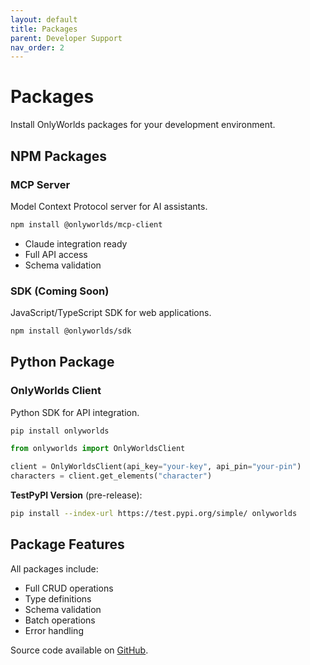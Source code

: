 ```yaml
---
layout: default
title: Packages
parent: Developer Support
nav_order: 2
---
```


# Packages

Install OnlyWorlds packages for your development environment.

## NPM Packages

### MCP Server
Model Context Protocol server for AI assistants.
```bash
npm install @onlyworlds/mcp-client
```
- Claude integration ready
- Full API access
- Schema validation

### SDK (Coming Soon)
JavaScript/TypeScript SDK for web applications.
```bash
npm install @onlyworlds/sdk
```

## Python Package

### OnlyWorlds Client
Python SDK for API integration.
```bash
pip install onlyworlds
```

```python
from onlyworlds import OnlyWorldsClient

client = OnlyWorldsClient(api_key="your-key", api_pin="your-pin")
characters = client.get_elements("character")
```

**TestPyPI Version** (pre-release):
```bash
pip install --index-url https://test.pypi.org/simple/ onlyworlds
```

## Package Features

All packages include:
- Full CRUD operations
- Type definitions
- Schema validation
- Batch operations
- Error handling

Source code available on [GitHub](https://github.com/OnlyWorlds).